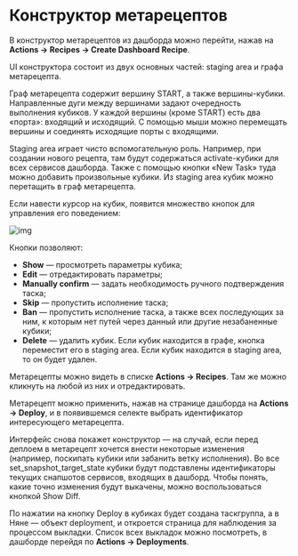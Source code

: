 # Конструктор метарецептов

В конструктор метарецептов из дашборда можно перейти, нажав на **Actions → Recipes → Create Dashboard Recipe**.

UI конструктора состоит из двух основных частей: staging area и графа метарецепта.

Граф метарецепта содержит вершину START, а также вершины-кубики. Направленные дуги между вершинами задают очередность выполнения кубиков. У каждой вершины (кроме START) есть два «порта»: входящий и исходящий. С помощью мыши можно перемещать вершины и соединять исходящие порты с входящими.

Staging area играет чисто вспомогательную роль. Например, при создании нового рецепта, там будут содержаться activate-кубики для всех сервисов дашборда. Также с помощью кнопки «New Task» туда можно добавить произвольные кубики. Из staging area кубик можно перетащить в граф метарецепта.

Если навести курсор на кубик, появится множество кнопок для управления его поведением:

![img](https://jing.yandex-team.ru/files/sshipkov/screenshot2016-08-02at13.31.59-1.1f9aa1d.png)

Кнопки позволяют:

* **Show** — просмотреть параметры кубика;
* **Edit** — отредактировать параметры;
* **Manually confirm** — задать необходимость ручного подтверждения таска;
* **Skip** — пропустить исполнение таска;
* **Ban** — пропустить исполнение таска, а также всех последующих за ним, к которым нет путей через данный или другие незабаненные кубики;
* **Delete** — удалить кубик. Если кубик находится в графе, кнопка переместит его в staging area. Если кубик находится в staging area, то он будет удален.

Метарецепты можно видеть в списке **Actions → Recipes**. Там же можно кликнуть на любой из них и отредактировать.

Метарецепт можно применить, нажав на странице дашборда на **Actions → Deploy**, и в появившемся селекте выбрать идентификатор интересующего метарецепта.

Интерфейс снова покажет конструктор — на случай, если перед деплоем в метарецепт хочется внести некоторые изменения (например, поскипать кубики или забанить ветку исполнения). Во все set_snapshot_target_state кубики будут подставлены идентификаторы текущих снапшотов сервисов, входящих в дашборд. Чтобы понять, какие точно изменения будут выкачены, можно воспользоваться кнопкой Show Diff.

По нажатии на кнопку Deploy в кубиках будет создана таскгруппа, а в Няне — объект deployment, и откроется страница для наблюдения за процессом выкладки.
Список всех выкладок можно посмотреть, в дашборде перейдя по **Actions → Deployments**.

